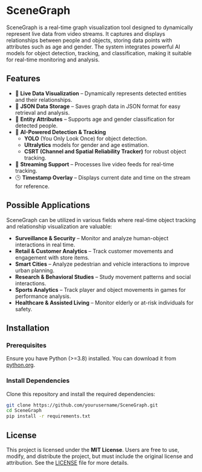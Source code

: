 # SceneGraph  

SceneGraph is a real-time graph visualization tool designed to dynamically represent live data from video streams. It captures and displays relationships between people and objects, storing data points with attributes such as age and gender. The system integrates powerful AI models for object detection, tracking, and classification, making it suitable for real-time monitoring and analysis.  

## Features  
- 📌 **Live Data Visualization** – Dynamically represents detected entities and their relationships.  
- 📂 **JSON Data Storage** – Saves graph data in JSON format for easy retrieval and analysis.  
- 👤 **Entity Attributes** – Supports age and gender classification for detected people.  
- 🎯 **AI-Powered Detection & Tracking**  
  - **YOLO** (You Only Look Once) for object detection.  
  - **Ultralytics** models for gender and age estimation.  
  - **CSRT (Channel and Spatial Reliability Tracker)** for robust object tracking.  
- 📡 **Streaming Support** – Processes live video feeds for real-time tracking.  
- 🕒 **Timestamp Overlay** – Displays current date and time on the stream for reference.  

## Possible Applications  
SceneGraph can be utilized in various fields where real-time object tracking and relationship visualization are valuable:  
- **Surveillance & Security** – Monitor and analyze human-object interactions in real time.  
- **Retail & Customer Analytics** – Track customer movements and engagement with store items.  
- **Smart Cities** – Analyze pedestrian and vehicle interactions to improve urban planning.  
- **Research & Behavioral Studies** – Study movement patterns and social interactions.  
- **Sports Analytics** – Track player and object movements in games for performance analysis.  
- **Healthcare & Assisted Living** – Monitor elderly or at-risk individuals for safety.

## Installation

### Prerequisites
Ensure you have Python (>=3.8) installed. You can download it from [python.org](https://www.python.org/downloads/).

### Install Dependencies
Clone this repository and install the required dependencies:

```sh
git clone https://github.com/yourusername/SceneGraph.git
cd SceneGraph
pip install -r requirements.txt
```

## License  
This project is licensed under the **MIT License**. Users are free to use, modify, and distribute the project, but must include the original license and attribution. See the [LICENSE](LICENSE) file for more details.  
